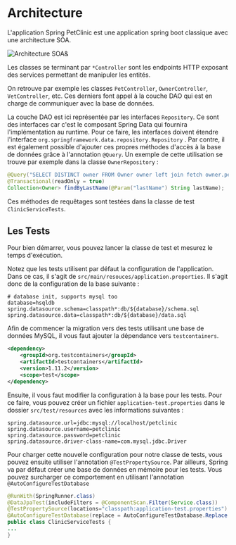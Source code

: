 # Architecture

L'application Spring PetClinic est une application spring boot classique avec une architecture SOA. 

![Architecture SOA&](architecture.png)


Les classes se terminant par `*Controller` sont les endpoints HTTP exposant des services permettant de manipuler les entités.

On retrouve par exemple les classes `PetController`, `OwnerController`, `VetController`, etc. 
Ces derniers font appel à la couche DAO qui est en charge de communiquer avec la base de données.

La couche DAO est ici représentée par les interfaces `Repository`. Ce sont des interfaces car c'est le composant Spring Data qui fournira l'implémentation au runtime. 
Pour ce faire, les interfaces doivent étendre l'interface `org.springframework.data.repository.Repository` . Par contre, il est également possible d'ajouter ces propres méthodes d'accès à la base de données grâce à l'annotation `@Query`.
Un exemple de cette utilisation se trouve par exemple dans la classe `OwnerRepository` :

```java
@Query("SELECT DISTINCT owner FROM Owner owner left join fetch owner.pets WHERE owner.lastName LIKE :lastName%")
@Transactional(readOnly = true)
Collection<Owner> findByLastName(@Param("lastName") String lastName);
```

Ces méthodes de requêtages sont testées dans la classe de test `ClinicServiceTests`.

## Les Tests

Pour bien démarrer, vous pouvez lancer la classe de test et mesurez le temps d'exécution.

Notez que les tests utilisent par défaut la configuration de l'application. 
Dans ce cas, il s'agit de `src/main/resouces/application.properties`. Il s'agit donc de la configuration de la base suivante :

```
# database init, supports mysql too
database=hsqldb
spring.datasource.schema=classpath*:db/${database}/schema.sql
spring.datasource.data=classpath*:db/${database}/data.sql
```

Afin de commencer la migration vers des tests utilisant une base de données MySQL, il vous faut ajouter la dépendance vers `testcontainers`.

```xml
<dependency>
    <groupId>org.testcontainers</groupId>
    <artifactId>testcontainers</artifactId>
    <version>1.11.2</version>
    <scope>test</scope>
</dependency>
```

Ensuite, il vous faut modifier la configuration à la base pour les tests. Pour ce faire, vous pouvez créer un fichier `application-test.properties` dans le dossier `src/test/resources` avec les informations suivantes :

```
spring.datasource.url=jdbc:mysql://localhost/petclinic
spring.datasource.username=petclinic
spring.datasource.password=petclinic
spring.datasource.driver-class-name=com.mysql.jdbc.Driver
```

Pour charger cette nouvelle configuration pour notre classe de tests, vous pouvez ensuite utiliser l'annotation `@TestPropertySource`. 
Par ailleurs, Spring va par défaut créer une base de données en mémoire pour les tests. Vous pouvez surcharger ce comportement en utilisant l'annotation `@AutoConfigureTestDatabase`


```java
@RunWith(SpringRunner.class)
@DataJpaTest(includeFilters = @ComponentScan.Filter(Service.class))
@TestPropertySource(locations="classpath:application-test.properties")
@AutoConfigureTestDatabase(replace = AutoConfigureTestDatabase.Replace.NONE)
public class ClinicServiceTests {
...
}
```
